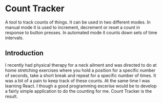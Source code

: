 # Count Tracker

A tool to track counts of things. It can be used in two different modes.  In manual mode it is used to increment, decrement or reset a count in response to button presses.  In automated mode it counts down sets of time intervals.

## Introduction

I recently had physical therapy for a neck ailment and was directed to do at home stretching exercises where you hold a position for a specific number of seconds, take a short break and repeat for a specific number of times.  It was a bit of a pain to keep track of these counts.  At the same time I was learning React.  I though a good programming excerise would be to develop a fairly simple application to do the counting for me.  Count Tracker is the result.

